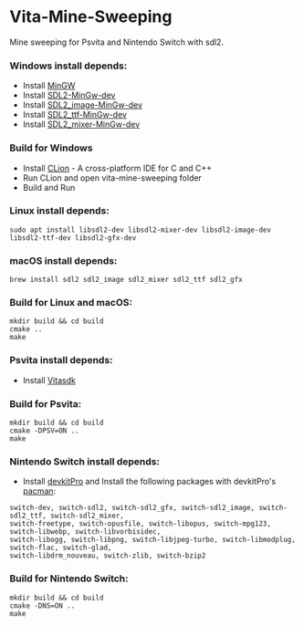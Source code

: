 # Vita-Mine-Sweeping
Mine sweeping for Psvita and Nintendo Switch with sdl2.

### Windows install depends:
- Install [MinGW](https://www.mingw-w64.org/downloads/)
- Install [SDL2-MinGw-dev](http://www.libsdl.org/download-2.0.php)
- Install [SDL2_image-MinGw-dev](http://www.libsdl.org/projects/SDL_image/)
- Install [SDL2_ttf-MinGw-dev](http://www.libsdl.org/projects/SDL_ttf/)
- Install [SDL2_mixer-MinGw-dev](http://www.libsdl.org/projects/SDL_mixer/)

### Build for Windows
- Install [CLion](https://www.jetbrains.com/clion/) - A cross-platform IDE for C and C++
- Run CLion and open vita-mine-sweeping folder
- Build and Run


### Linux install depends:
```
sudo apt install libsdl2-dev libsdl2-mixer-dev libsdl2-image-dev libsdl2-ttf-dev libsdl2-gfx-dev
```


### macOS install depends:
```
brew install sdl2 sdl2_image sdl2_mixer sdl2_ttf sdl2_gfx
```


### Build for Linux and macOS:
```
mkdir build && cd build
cmake ..
make
```

### Psvita install depends:
- Install [Vitasdk](https://vitasdk.org)

### Build for Psvita:
```
mkdir build && cd build
cmake -DPSV=ON ..
make
```

### Nintendo Switch install depends:
- Install [devkitPro](https://devkitpro.org/wiki/Getting_Started) and Install the following packages with devkitPro's [pacman](https://devkitpro.org/wiki/devkitPro_pacman):
```
switch-dev, switch-sdl2, switch-sdl2_gfx, switch-sdl2_image, switch-sdl2_ttf, switch-sdl2_mixer,
switch-freetype, switch-opusfile, switch-libopus, switch-mpg123, switch-libwebp, switch-libvorbisidec,
switch-libogg, switch-libpng, switch-libjpeg-turbo, switch-libmodplug, switch-flac, switch-glad,
switch-libdrm_nouveau, switch-zlib, switch-bzip2
```

### Build for Nintendo Switch:
```
mkdir build && cd build
cmake -DNS=ON ..
make
```
